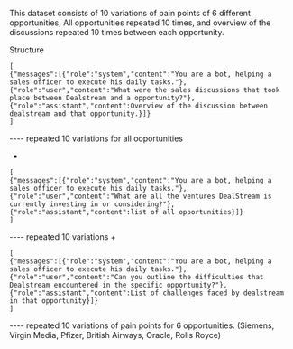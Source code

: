 This dataset consists of 10 variations of pain points of 6 different opportunities, All opportunities repeated 10 times, and overview of the discussions repeated 10 times between each opportunity.

Structure
```
[
{"messages":[{"role":"system","content":"You are a bot, helping a sales officer to execute his daily tasks."},{"role":"user","content":"What were the sales discussions that took place between Dealstream and a opportunity?"},{"role":"assistant","content":Overview of the discussion between dealstream and that opportunity.}]}
]
```
---- repeated 10 variations for all ooportunities

 +
```
[ 
{"messages":[{"role":"system","content":"You are a bot, helping a sales officer to execute his daily tasks."},{"role":"user","content":"What are all the ventures DealStream is currently investing in or considering?"},{"role":"assistant","content":list of all opportunities}]}
]
```
---- repeated 10 variations 
+
```
[
{"messages":[{"role":"system","content":"You are a bot, helping a sales officer to execute his daily tasks."},{"role":"user","content":"Can you outline the difficulties that Dealstream encountered in the specific opportunity?"},{"role":"assistant","content":List of challenges faced by dealstream in that opportunity}]}
]
```
---- repeated 10 variations of pain points for 6 opportunities. (Siemens, Virgin Media, Pfizer, British Airways, Oracle, Rolls Royce)
